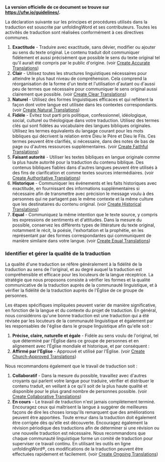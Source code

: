 **La version officielle de ce document se trouve sur https://ufw.io/guidelines/.**

La déclaration suivante sur les principes et procédures utilisés dans la traduction est souscrite par unfoldingWord et ses contributeurs. Toutes les activités de traduction sont réalisées conformément à ces directives communes.

1. **Exactitude** - Traduire avec exactitude, sans dévier, modifier ou ajouter au sens du texte original. Le contenu traduit doit communiquer fidèlement et aussi précisément que possible le sens du texte original tel qu'il aurait été compris par le public d'origine. (voir [Create Accurate Translations](../../translate/guidelines-accurate/01.md))
1. **Clair** - Utilisez toutes les structures linguistiques nécessaires pour atteindre le plus haut niveau de compréhension. Cela comprend la réorganisation de la forme d'un texte et l'utilisation d'autant ou d'aussi peu de termes que nécessaire pour communiquer le sens original aussi clairement que possible. (voir [Create Clear Translations](../../translate/guidelines-clear/01.md))
1. **Naturel** - Utilisez des formes linguistiques efficaces et qui reflètent la façon dont votre langue est utilisée dans les contextes correspondants. (voir [Create Natural Translations](../../translate/guidelines-natural/01.md))
1. **Fidèle** - Évitez tout parti pris politique, confessionnel, idéologique, social, culturel ou théologique dans votre traduction. Utilisez des termes clés qui sont fidèles au vocabulaire des langues bibliques originales. Utilisez les termes équivalents du langage courant pour les mots bibliques qui décrivent la relation entre Dieu le Père et Dieu le Fils. Ces termes peuvent être clarifiés, si nécessaire, dans des notes de bas de page ou d'autres ressources supplémentaires. (voir [Create Faithful Translations](../../translate/guidelines-faithful/01.md))
1. **Faisant autorité** - Utiliser les textes bibliques en langue originale comme la plus haute autorité pour la traduction du contenu biblique. Des contenus bibliques fiables dans d'autres langues peuvent être utilisés à des fins de clarification et comme textes sources intermédiaires. (voir [Create Authoritative Translations](../../translate/guidelines-authoritative/01.md))
1. **Historique** - Communiquer les événements et les faits historiques avec exactitude, en fournissant des informations supplémentaires si nécessaire afin de transmettre avec précision le message voulu à des personnes qui ne partagent pas le même contexte et la même culture que les destinataires du contenu original. (voir [Create Historical Translations](../../translate/guidelines-historical/01.md))
1. **Equal** - Communiquez la même intention que le texte source, y compris les expressions de sentiments et d'attitudes. Dans la mesure du possible, conservez les différents types de littérature du texte original, notamment le récit, la poésie, l'exhortation et la prophétie, en les représentant par des formes correspondantes qui communiquent de manière similaire dans votre langue. (voir [Create Equal Translations](../../translate/guidelines-equal/01.md))

### Identifier et gérer la qualité de la traduction

La qualité d'une traduction se réfère généralement à la fidélité de la traduction au sens de l'original, et au degré auquel la traduction est compréhensible et efficace pour les locuteurs de la langue réceptrice. La stratégie que nous proposons consiste à vérifier les formes et la qualité communicative de la traduction auprès de la communauté linguistique, et à vérifier la fidélité de la traduction auprès de l'Église de ce groupe de personnes.

Les étapes spécifiques impliquées peuvent varier de manière significative, en fonction de la langue et du contexte du projet de traduction. En général, nous considérons qu'une bonne traduction est une traduction qui a été révisée par les locuteurs de la communauté linguistique et également par les responsables de l'église dans le groupe linguistique afin qu'elle soit :

1. **Précise, claire, naturelle et égale** - Fidèle au sens voulu de l'original, tel que déterminé par l'Église dans ce groupe de personnes et en alignement avec l'Église mondiale et historique, et par conséquent :
1. **Affirmé par l'Eglise** - Approuvé et utilisé par l'Eglise. (voir [Create Church-Approved Translations](../../translate/guidelines-church-approved/01.md))

Nous recommandons également que le travail de traduction soit :

1. **Collaboratif** - Dans la mesure du possible, travaillez avec d'autres croyants qui parlent votre langue pour traduire, vérifier et distribuer le contenu traduit, en veillant à ce qu'il soit de la plus haute qualité et disponible pour le plus grand nombre de personnes possible. (voir [Create Collaborative Translations](../../translate/guidelines-collaborative/01.md))
1. **En cours** - Le travail de traduction n'est jamais complètement terminé. Encouragez ceux qui maîtrisent la langue à suggérer de meilleures façons de dire les choses lorsqu'ils remarquent que des améliorations peuvent être apportées. Toute erreur dans la traduction doit également être corrigée dès qu'elle est découverte. Encouragez également la révision périodique des traductions afin de déterminer si une révision ou une nouvelle traduction est nécessaire. Nous recommandons que chaque communauté linguistique forme un comité de traduction pour superviser ce travail continu. En utilisant les outils en ligne unfoldingWord®, ces modifications de la traduction peuvent être effectuées rapidement et facilement. (voir [Create Ongoing Translations](../../translate/guidelines-ongoing/01.md))
